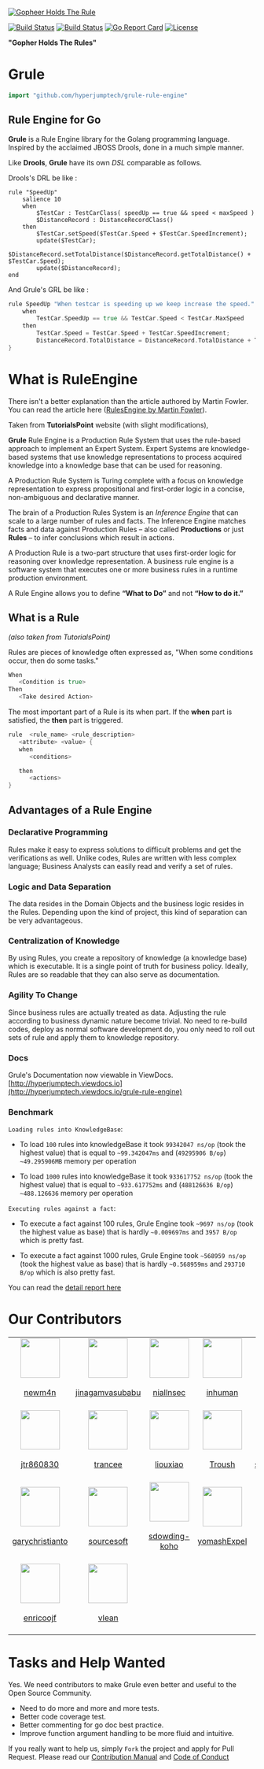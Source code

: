 
[![Gopheer Holds The Rule](https://github.com/hyperjumptech/grule-rule-engine/blob/master/gopher-grule.png?raw=true)](https://github.com/hyperjumptech/grule-rule-engine/blob/master/gopher-grule.png?raw=true)

[![Build Status](https://travis-ci.org/hyperjumptech/grule-rule-engine.svg?branch=master)](https://travis-ci.org/hyperjumptech/grule-rule-engine)
[![Build Status](https://circleci.com/gh/hyperjumptech/grule-rule-engine.svg?style=svg)](https://circleci.com/gh/hyperjumptech/grule-rule-engine)
[![Go Report Card](https://goreportcard.com/badge/github.com/hyperjumptech/grule-rule-engine)](https://goreportcard.com/report/github.com/hyperjumptech/grule-rule-engine)
[![License](https://img.shields.io/badge/License-Apache%202.0-blue.svg)](https://opensource.org/licenses/Apache-2.0)

__"Gopher Holds The Rules"__

# Grule

```go
import "github.com/hyperjumptech/grule-rule-engine"
```

## Rule Engine for Go

**Grule** is a Rule Engine library for the Golang programming language. Inspired by the acclaimed JBOSS Drools, done in a much simple manner.

Like **Drools**, **Grule** have its own *DSL* comparable as follows.

Drools's DRL be like :

```drool
rule "SpeedUp"
    salience 10
    when
        $TestCar : TestCarClass( speedUp == true && speed < maxSpeed )
        $DistanceRecord : DistanceRecordClass()
    then
        $TestCar.setSpeed($TestCar.Speed + $TestCar.SpeedIncrement);
        update($TestCar);
        $DistanceRecord.setTotalDistance($DistanceRecord.getTotalDistance() + $TestCar.Speed);
        update($DistanceRecord);
end
```

And Grule's GRL be like :

```go
rule SpeedUp "When testcar is speeding up we keep increase the speed." salience 10  {
    when
        TestCar.SpeedUp == true && TestCar.Speed < TestCar.MaxSpeed
    then
        TestCar.Speed = TestCar.Speed + TestCar.SpeedIncrement;
        DistanceRecord.TotalDistance = DistanceRecord.TotalDistance + TestCar.Speed;
}
```

# What is RuleEngine

There isn't a better explanation than the article authored by Martin Fowler. You can read the article here ([RulesEngine by Martin Fowler](https://martinfowler.com/bliki/RulesEngine.html)).

Taken from **TutorialsPoint** website (with slight modifications),

**Grule** Rule Engine is a Production Rule System that uses the rule-based approach to implement an Expert System. Expert Systems are knowledge-based systems that use knowledge representations to process acquired knowledge into a knowledge base that can be used for reasoning.

A Production Rule System is Turing complete with a focus on knowledge representation to express propositional and first-order logic in a concise, non-ambiguous and declarative manner.

The brain of a Production Rules System is an *Inference Engine* that can scale to a large number of rules and facts. The Inference Engine matches facts and data against Production Rules – also called **Productions** or just **Rules** – to infer conclusions which result in actions.

A Production Rule is a two-part structure that uses first-order logic for reasoning over knowledge representation. A business rule engine is a software system that executes one or more business rules in a runtime production environment.

A Rule Engine allows you to define **“What to Do”** and not **“How to do it.”**

## What is a Rule

*(also taken from TutorialsPoint)*

Rules are pieces of knowledge often expressed as, "When some conditions occur, then do some tasks."

```go
When
   <Condition is true>
Then
   <Take desired Action>
```

The most important part of a Rule is its when part. If the **when** part is satisfied, the **then** part is triggered.

```go
rule  <rule_name> <rule_description>
   <attribute> <value> {
   when
      <conditions>

   then
      <actions>
}
```

## Advantages of a Rule Engine

### Declarative Programming

Rules make it easy to express solutions to difficult problems and get the verifications as well. Unlike codes, Rules are written with less complex language; Business Analysts can easily read and verify a set of rules.

### Logic and Data Separation

The data resides in the Domain Objects and the business logic resides in the Rules. Depending upon the kind of project, this kind of separation can be very advantageous.

### Centralization of Knowledge

By using Rules, you create a repository of knowledge (a knowledge base) which is executable. It is a single point of truth for business policy. Ideally, Rules are so readable that they can also serve as documentation.

### Agility To Change

Since business rules are actually treated as data. Adjusting the rule according to business dynamic nature become trivial. No need to re-build codes, deploy as normal software development do, you only need to roll out sets of rule and apply them to knowledge repository.

### Docs

Grule's Documentation now viewable in ViewDocs. [http://hyperjumptech.viewdocs.io](http://hyperjumptech.viewdocs.io/grule-rule-engine)

### Benchmark
`Loading rules into KnowledgeBase`:

* To load `100` rules into knowledgeBase it took `99342047 ns/op` (took the highest value) that is equal to `~99.342047ms` and (`49295906 B/op`) `~49.295906MB` memory per operation

* To load `1000` rules into knowledgeBase it took `933617752 ns/op` (took the highest value) that is equal to `~933.617752ms` and (`488126636 B/op`) `~488.126636` memory per operation

`Executing rules against a fact`:

* To execute a fact against 100 rules, Grule Engine took `~9697 ns/op` (took the highest value as base) that is hardly `~0.009697ms` and `3957 B/op` which is pretty fast.

* To execute a fact against 1000 rules, Grule Engine took `~568959 ns/op` (took the highest value as base) that is hardly `~0.568959ms` and `293710 B/op` which is also pretty fast.


You can read the [detail report here](docs/Benchmarking_en.md)

# Our Contributors


<table width="100%">
<tr><td align="center"><a href="https://github.com/newm4n"><img width="80px" height="80px" src="https://avatars3.githubusercontent.com/u/3471399?v=4"><br><br>newm4n</a><br><br></td>
<td align="center"><a href="https://github.com/jinagamvasubabu"><img width="80px" height="80px" src="https://avatars1.githubusercontent.com/u/8560620?v=4"><br><br>jinagamvasubabu</a><br><br></td>
<td align="center"><a href="https://github.com/niallnsec"><img width="80px" height="80px" src="https://avatars3.githubusercontent.com/u/21335031?v=4"><br><br>niallnsec</a><br><br></td>
<td align="center"><a href="https://github.com/inhuman"><img width="80px" height="80px" src="https://avatars0.githubusercontent.com/u/2518263?v=4"><br><br>inhuman</a><br><br></td>
<td align="center"><a href="https://github.com/ariya"><img width="80px" height="80px" src="https://avatars1.githubusercontent.com/u/7288?v=4"><br><br>ariya</a><br><br></td>
<td align="center"><a href="https://github.com/sapiderman"><img width="80px" height="80px" src="https://avatars1.githubusercontent.com/u/964106?v=4"><br><br>sapiderman</a><br><br></td>
</tr>
<tr>
<td align="center"><a href="https://github.com/jtr860830"><img width="80px" height="80px" src="https://avatars1.githubusercontent.com/u/13183797?v=4"><br><br>jtr860830</a><br><br></td>
<td align="center"><a href="https://github.com/trancee"><img width="80px" height="80px" src="https://avatars0.githubusercontent.com/u/1520623?v=4"><br><br>trancee</a><br><br></td>
<td align="center"><a href="https://github.com/liouxiao"><img width="80px" height="80px" src="https://avatars2.githubusercontent.com/u/3435699?v=4"><br><br>liouxiao</a><br><br></td>
<td align="center"><a href="https://github.com/Troush"><img width="80px" height="80px" src="https://avatars0.githubusercontent.com/u/1163074?v=4"><br><br>Troush</a><br><br></td>
<td align="center"><a href="https://github.com/shanhuhai5739"><img width="80px" height="80px" src="https://avatars3.githubusercontent.com/u/3794113?v=4"><br><br>shanhuhai5739</a><br><br></td>
<td align="center"><a href="https://github.com/derekwyatt"><img width="80px" height="80px" src="https://avatars3.githubusercontent.com/u/62324?v=4"><br><br>derekwyatt</a><br><br></td>
</tr>
<tr>
<td align="center"><a href="https://github.com/garychristianto"><img width="80px" height="80px" src="https://avatars1.githubusercontent.com/u/50298986?v=4"><br><br>garychristianto</a><br><br></td>
<td align="center"><a href="https://github.com/sourcesoft"><img width="80px" height="80px" src="https://avatars2.githubusercontent.com/u/608906?v=4"><br><br>sourcesoft</a><br><br></td>
<td align="center"><a href="https://github.com/sdowding-koho"><img width="80px" height="80px" src="https://avatars3.githubusercontent.com/u/62896133?v=4"><br><br>sdowding-koho</a><br><br></td>
<td align="center"><a href="https://github.com/yomashExpel"><img width="80px" height="80px" src="https://avatars3.githubusercontent.com/u/25300754?v=4"><br><br>yomashExpel</a><br><br></td>
<td align="center"><a href="https://github.com/avisdsouza"><img width="80px" height="80px" src="https://avatars1.githubusercontent.com/u/8979874?v=4"><br><br>avisdsouza</a><br><br></td>
<td align="center"><a href="https://github.com/zct"><img width="80px" height="80px" src="https://avatars3.githubusercontent.com/u/4023051?v=4"><br><br>zct</a><br><br></td>
</tr>
<tr>
<td align="center"><a href="https://github.com/enricoojf"><img width="80px" height="80px" src="https://avatars2.githubusercontent.com/u/17194541?v=4"><br><br>enricoojf</a><br><br></td>
<td align="center"><a href="https://github.com/vlean"><img width="80px" height="80px" src="https://avatars1.githubusercontent.com/u/7309530?v=4"><br><br>vlean</a><br><br></td>
</tr>
</table>





# Tasks and Help Wanted

Yes. We need contributors to make Grule even better and useful to the Open Source Community.

* Need to do more and more and more tests.
* Better code coverage test.
* Better commenting for go doc best practice.
* Improve function argument handling to be more fluid and intuitive.

If you really want to help us, simply `Fork` the project and apply for Pull Request.
Please read our [Contribution Manual](CONTRIBUTING.md) and [Code of Conduct](CODE_OF_CONDUCTS.md)